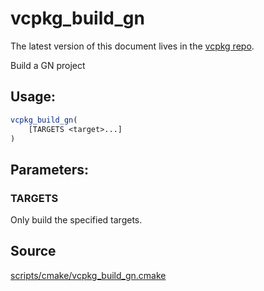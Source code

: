 # vcpkg_build_gn

The latest version of this document lives in the [vcpkg repo](https://github.com/Microsoft/vcpkg/blob/master/maintainers/vcpkg_build_gn.md).

Build a GN project

## Usage:
```cmake
vcpkg_build_gn(
    [TARGETS <target>...]
)
```

## Parameters:
### TARGETS
Only build the specified targets.

## Source
[scripts/cmake/vcpkg\_build\_gn.cmake](https://github.com/Microsoft/vcpkg/blob/master/scripts/cmake/vcpkg_build_gn.cmake)
